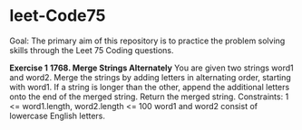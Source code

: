 # leet-Code75

Goal:
The primary aim of this repository is to practice the problem solving skills through the Leet 75 Coding questions. 

**Exercise 1**
**1768. Merge Strings Alternately**
You are given two strings word1 and word2. Merge the strings by adding letters in alternating order, starting with word1. If a string is longer than the other, append the additional letters onto the end of the merged string.
Return the merged string.
Constraints:
1 <= word1.length, word2.length <= 100
word1 and word2 consist of lowercase English letters.

